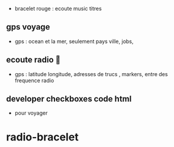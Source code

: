 
- bracelet rouge : ecoute music titres
## gps voyage
- gps : ocean et la mer, seulement pays ville, jobs, 

## ecoute radio 🎵
- gps : latitude longitude, adresses de trucs , markers,  entre des frequence radio 

## developer checkboxes code html
- pour voyager 
# radio-bracelet

